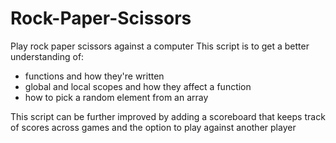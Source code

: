 # Rock-Paper-Scissors
Play rock paper scissors against a computer
This script is to get a better understanding of:
- functions and how they're written
- global and local scopes and how they affect a function
- how to pick a random element from an array

This script can be further improved by adding a scoreboard that keeps track of scores across games and the option to play against another player